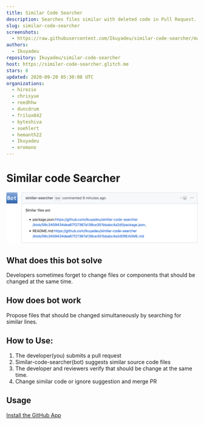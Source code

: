 ```yaml
---
title: Similar Code Searcher
description: Searches files similar with deleted code in Pull Request.
slug: similar-code-searcher
screenshots:
  - https://raw.githubusercontent.com/Ikuyadeu/similar-code-searcher/master/images/ScreenShot.png
authors:
  - Ikuyadeu
repository: Ikuyadeu/similar-code-searcher
host: https://similer-code-searcher.glitch.me
stars: 8
updated: 2020-09-20 05:30:08 UTC
organizations:
  - hirezio
  - chrisyue
  - reedhhw
  - duncdrum
  - frilox042
  - byteshiva
  - soehlert
  - hemanth22
  - Ikuyadeu
  - eromano
---
```


# Similar code Searcher

![screeenshot](https://github.com/Ikuyadeu/similar-code-searcher/raw/master/images/Screenshot.png)

## What does this bot solve

Developers sometimes forget to change files or components that should be changed at the same time.

## How does bot work

Propose files that should be changed simultaneously by searching for similar lines.

## How to Use:

1. The developer(you) submits a pull request
2. Similar-code-searcher(bot) suggests similar source code files
3. The developer and reviewers verify that should be change at the same time.
4. Change similar code or ignore suggestion and merge PR

## Usage

[Install the GitHub App](https://github.com/apps/similar-code-searcher)
